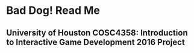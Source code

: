 # Bad Dog! Read Me 
## University of Houston COSC4358: Introduction to Interactive Game Development 2016 Project
